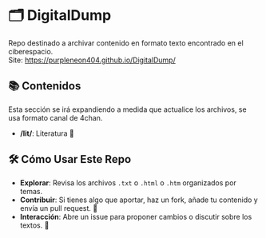 # 🗂️ DigitalDump

Repo destinado a archivar contenido en formato texto encontrado en el ciberespacio.  
Site: https://purpleneon404.github.io/DigitalDump/  
## 📚 Contenidos

Esta sección se irá expandiendo a medida que actualice los archivos, se usa formato canal de 4chan.

- **/lit/**: Literatura 📖

## 🛠️ Cómo Usar Este Repo

- **Explorar**: Revisa los archivos `.txt` o `.html` o `.htm` organizados por temas.
- **Contribuir**: Si tienes algo que aportar, haz un fork, añade tu contenido y envía un pull request. 🔄
- **Interacción**: Abre un issue para proponer cambios o discutir sobre los textos. 💬
